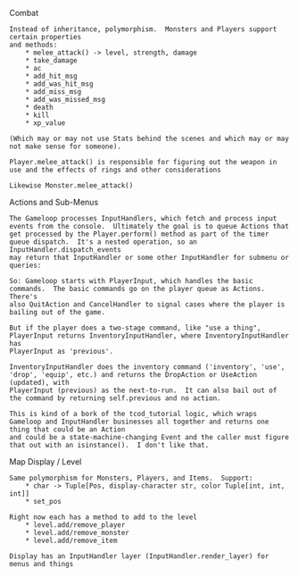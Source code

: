 Combat

    Instead of inheritance, polymorphism.  Monsters and Players support certain properties
    and methods:
        * melee_attack() -> level, strength, damage
        * take_damage
        * ac
        * add_hit_msg
        * add_was_hit_msg
        * add_miss_msg
        * add_was_missed_msg
        * death
        * kill
        * xp_value

    (Which may or may not use Stats behind the scenes and which may or may not make sense for someone).
    
    Player.melee_attack() is responsible for figuring out the weapon in use and the effects of rings and other considerations
    
    Likewise Monster.melee_attack()

Actions and Sub-Menus

    The Gameloop processes InputHandlers, which fetch and process input events from the console.  Ultimately the goal is to queue Actions that
    get processed by the Player.perform() method as part of the timer queue dispatch.  It's a nested operation, so an InputHandler.dispatch_events
    may return that InputHandler or some other InputHandler for submenu or queries:
    
    So: Gameloop starts with PlayerInput, which handles the basic commands.  The basic commands go on the player queue as Actions.  There's
    also QuitAction and CancelHandler to signal cases where the player is bailing out of the game.
    
    But if the player does a two-stage command, like "use a thing", PlayerInput returns InventoryInputHandler, where InventoryInputHandler has
    PlayerInput as 'previous'.
    
    InventoryInputHandler does the inventory command ('inventory', 'use', 'drop', 'equip', etc.) and returns the DropAction or UseAction (updated), with
    PlayerInput (previous) as the next-to-run.  It can also bail out of the command by returning self.previous and no action.

    This is kind of a bork of the tcod_tutorial logic, which wraps Gameloop and InputHandler businesses all together and returns one thing that could be an Action
    and could be a state-machine-changing Event and the caller must figure that out with an isinstance().  I don't like that.
   
Map Display / Level

    Same polymorphism for Monsters, Players, and Items.  Support:
        * char -> Tuple[Pos, display-character str, color Tuple[int, int, int]]
        * set_pos
        
    Right now each has a method to add to the level
        * level.add/remove_player
        * level.add/remove_monster
        * level.add/remove_item

    Display has an InputHandler layer (InputHandler.render_layer) for menus and things